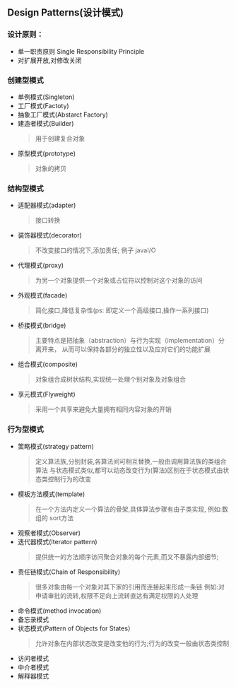 ## Design Patterns(设计模式)

### 设计原则：
* 单一职责原则 Single Responsibility Principle
* 对扩展开放,对修改关闭

### 创建型模式
* 单例模式(Singleton)
* 工厂模式(Factoty)
* 抽象工厂模式(Abstarct Factory)
* 建造者模式(Builder)
    >用于创建复合对象
* 原型模式(prototype)
    >对象的拷贝

### 结构型模式
* 适配器模式(adapter)
    >接口转换
* 装饰器模式(decorator)
    >不改变接口的情况下,添加责任;
     例子 javaI/O
* 代理模式(proxy)
    >为另一个对象提供一个对象或占位符以控制对这个对象的访问
    
* 外观模式(facade)
    >简化接口,降低复杂性(ps: 即定义一个高级接口,操作一系列接口)
* 桥接模式(bridge)
    >主要特点是把抽象（abstraction）与行为实现（implementation）分离开来，
    从而可以保持各部分的独立性以及应对它们的功能扩展
* 组合模式(composite)
    >对象组合成树状结构,实现统一处理个别对象及对象组合
* 享元模式(Flyweight)
    >采用一个共享来避免大量拥有相同内容对象的开销
    
### 行为型模式
* 策略模式(strategy pattern)
    > 定义算法族,分别封装,各算法间可相互替换,一般由调用算法族的类组合算法
    与状态模式类似,都可以动态改变行为(算法)区别在于状态模式由状态类控制行为的改变
* 模板方法模式(template)
    >在一个方法内定义一个算法的骨架,具体算法步骤有由子类实现,
    例如:数组的 sort方法
* 观察者模式(Observer)
* 迭代器模式(Iterator pattern)
    >提供统一的方法顺序访问聚合对象的每个元素,而又不暴露内部细节;
* 责任链模式(Chain of Responsibility)
    >很多对象由每一个对象对其下家的引用而连接起来形成一条链
    例如:对申请审批的流转,权限不足向上流转直达有满足权限的人处理
* 命令模式(method invocation)
* 备忘录模式
* 状态模式(Pattern of Objects for States）
    >允许对象在内部状态改变是改变他的行为;行为的改变一般由状态类控制
* 访问者模式
* 中介者模式
* 解释器模式